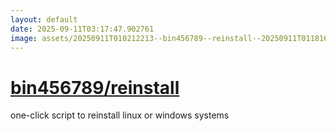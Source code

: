```yaml
---
layout: default
date: 2025-09-11T03:17:47.902761
image: assets/20250911T010212213--bin456789--reinstall--20250911T011816961--cropped.png
---
```


# [bin456789/reinstall](https://github.com/bin456789/reinstall)

one-click script to reinstall linux or windows systems
